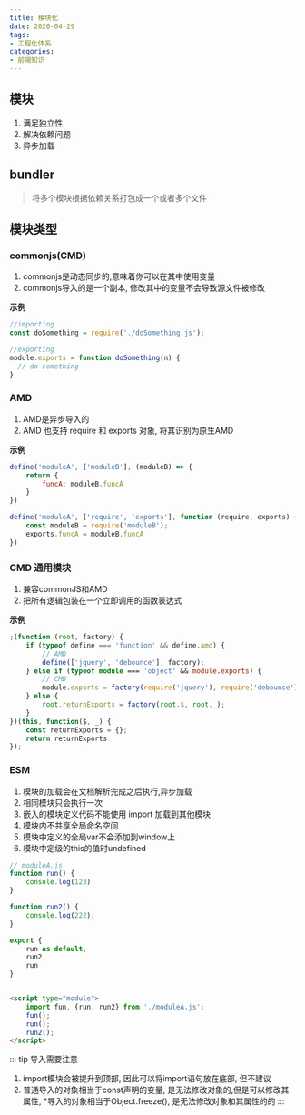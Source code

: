 ```yaml
---
title: 模块化
date: 2020-04-29
tags:
- 工程化体系
categories:
- 前端知识
---
```


## 模块
1. 满足独立性
2. 解决依赖问题
3. 异步加载

## bundler
> 将多个模块根据依赖关系打包成一个或者多个文件

## 模块类型
### commonjs(CMD)
1. commonjs是动态同步的,意味着你可以在其中使用变量
2. commonjs导入的是一个副本, 修改其中的变量不会导致源文件被修改

**示例**
```js
//importing 
const doSomething = require('./doSomething.js'); 

//exporting
module.exports = function doSomething(n) {
  // do something
}
```

### AMD
1. AMD是异步导入的
2. AMD 也支持 require 和 exports 对象, 将其识别为原生AMD

**示例**
```js
define('moduleA', ['moduleB'], (moduleB) => {
    return {
        funcA: moduleB.funcA
    } 
})

define('moduleA', ['require', 'exports'], function (require, exports) {
    const moduleB = require('moduleB');
    exports.funcA = moduleB.funcA
})
```

### CMD 通用模块
1. 兼容commonJS和AMD
2. 把所有逻辑包装在一个立即调用的函数表达式

**示例**
```ts
;(function (root, factory) {
    if (typeof define === 'function' && define.amd) {
        // AMD
        define(['jquery', 'debounce'], factory);
    } else if (typeof module === 'object' && module.exports) {
        // CMD
        module.exports = factory(require('jquery'), require('debounce'))
    } else {
        root.returnExports = factory(root.$, root._);
    }
})(this, function($, _) {
    const returnExports = {};
    return returnExports
});
```

### ESM
1. 模块的加载会在文档解析完成之后执行,异步加载
2. 相同模块只会执行一次
3. 嵌入的模块定义代码不能使用 import 加载到其他模块
4. 模块内不共享全局命名空间
5. 模块中定义的全局var不会添加到window上
6. 模块中定级的this的值时undefined

```ts
// moduleA.js
function run() {
    console.log(123)
}

function run2() {
    console.log(222);
}

export {
    run as default,
    run2,
    run
}

```
```html

<script type="module">
    import fun, {run, run2} from './moduleA.js';
    fun();
    run();
    run2();
</script>
```

::: tip 导入需要注意
1. import模块会被提升到顶部, 因此可以将import语句放在底部, 但不建议
2. 普通导入的对象相当于const声明的变量, 是无法修改对象的,但是可以修改其属性, *导入的对象相当于Object.freeze(), 是无法修改对象和其属性的的
:::

<!-- https://juejin.cn/post/6940218189921910797#heading-1 -->
<!-- https://juejin.cn/post/6935973925004247077 -->
